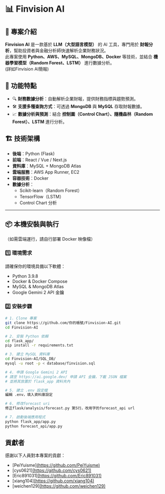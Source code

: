 # 📊 Finvision AI

## 📖 專案介紹
**Finvision AI** 是一款基於 **LLM（大型語言模型）** 的 AI 工具，專門用於 **財報分析**，幫助投資者與金融分析師快速解析企業財務狀況。  
此專案使用 **Python、AWS、MySQL、MongoDB、Docker** 等技術，並結合 **機器學習模型（Random Forest、LSTM）** 進行數據分析。<br>
(詳如Finvision AI簡報)

## 🚀 功能特點
- 🔍 **財務數據分析**：自動解析企業財報，提供財務指標與趨勢預測。
- 🛠 **支援多種查詢方式**：可透過 **MongoDB** 與 **MySQL** 存取財報數據。
- 📈 **數據分析與預測**：結合 **控制圖（Control Chart）、隨機森林（Random Forest）、LSTM** 進行分析。

## 🏗️ 技術架構
- **後端**：Python (Flask)
- **前端**：React / Vue / Next.js
- **資料庫**：MySQL + MongoDB Atlas
- **雲端服務**：AWS App Runner, EC2
- **容器技術**：Docker
- **數據分析**：
  - Scikit-learn（Random Forest）
  - TensorFlow（LSTM）
  - Control Chart 分析

---

## 📦 本機安裝與執行  
（如需雲端運行，請自行部署 Docker 映像檔）

### 1️⃣ **環境需求**
請確保你的環境具備以下軟體：
- Python 3.9.8
- Docker & Docker Compose
- MySQL & MongoDB Atlas
- Google Gemini 2 API 金鑰

### 2️⃣ **安裝步驟**
```bash
# 1. Clone 專案
git clone https://github.com/你的帳號/Finvision-AI.git
cd Finvision-AI

# 2. 安裝 Python 依賴
cd flask_app/
pip install -r requirements.txt

# 3. 建立 MySQL 資料庫
cd Finvision-AI/SQL_DB/
mysql -u root -p < database/finvision.sql

# 4. 申請 Google Gemini 2 API
# 請至 https://ai.google.dev/ 申請 API 金鑰，下載 JSON 檔案
# 並將其放置於 flask_app 資料夾內

# 5. 建立 .env 設定檔
編輯 .env，填入資料庫設定

# 6. 修改forecast uri
修正flask/analysis/forecast.py 第5行，改用字的forecast_api url

# 7. 啟動後端應用程式
python flask_app/app.py
python forecast_api/app.py
```

## 貢獻者

感謝以下人員對本專案的貢獻：

- [PeiYuisme][(https://github.com/PeiYuisme)](https://github.com/PeiYuisme)
- [cys0621][(https://github.com/cys0621)](https://github.com/cys0621)
- [Eric891031][(https://github.com/Eric891031)](https://github.com/Eric891031)
- [xiang104][(https://github.com/xiang104)](https://github.com/xiang104)
- [weichen129][(https://github.com/weichen129)](https://github.com/weichen129)
